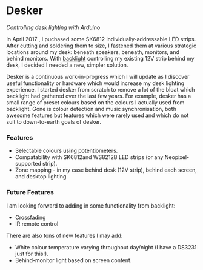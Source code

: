 # Desker

*Controlling desk lighting with Arduino*

In April 2017 , I puchased some SK6812 individually-addressable LED strips. After cutting and soldering them to size, I fastened them at various strategic locations around my desk: beneath speakers, beneath, monitors, and behind monitors. With [backlight][] controlling my existing 12V strip behind my desk, I decided I needed a new, simpler solution.

Desker is a continuous work-in-progress which I will update as I discover useful functionality or hardware which would increase my desk lighting experience. I started desker from scratch to remove a lot of the bloat which backlight had gathered over the last few years. For example, desker has a small range of preset colours based on the colours I actually used from backlight. Gone is colour detection and music synchronisation, both awesome features but features which were rarely used and which do not suit to down-to-earth goals of desker.

### Features

- Selectable colours using potentiometers.
- Compatability with SK6812and WS8212B LED strips (or any Neopixel-supported strip).
- Zone mapping - in my case behind desk (12V strip), behind each screen, and desktop lighting.

### Future Features

I am looking forward to adding in some functionality from backlight:

- Crossfading
- IR remote control

There are also tons of new features I may add:

- White colour temperature varying throughout day/night (I have a DS3231 just for this!).
- Behind-monitor light based on screen content.

[backlight]: https://github.com/albertnis/backlight